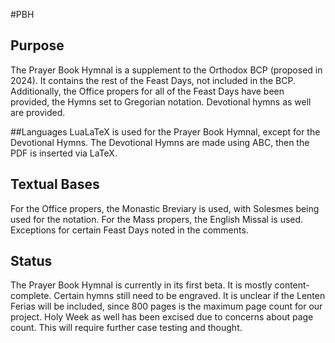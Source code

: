 #PBH

## Purpose
The Prayer Book Hymnal is a supplement to the Orthodox BCP (proposed in 2024). It contains the rest of the Feast Days, not included in the BCP. Additionally, the Office propers for all of the Feast Days have been provided, the Hymns set to Gregorian notation. Devotional hymns as well are provided.

##Languages
LuaLaTeX is used for the Prayer Book Hymnal, except for the Devotional Hymns. The Devotional Hymns are made using ABC, then the PDF is inserted via LaTeX.

## Textual Bases
For the Office propers, the Monastic Breviary is used, with Solesmes being used for the notation. For the Mass propers, the English Missal is used. Exceptions for certain Feast Days noted in the comments.

## Status
The Prayer Book Hymnal is currently in its first beta. It is mostly content-complete. Certain hymns still need to be engraved. It is unclear if the Lenten Ferias will be included, since 800 pages is the maximum page count for our project. Holy Week as well has been excised due to concerns about page count. This will require further case testing and thought.